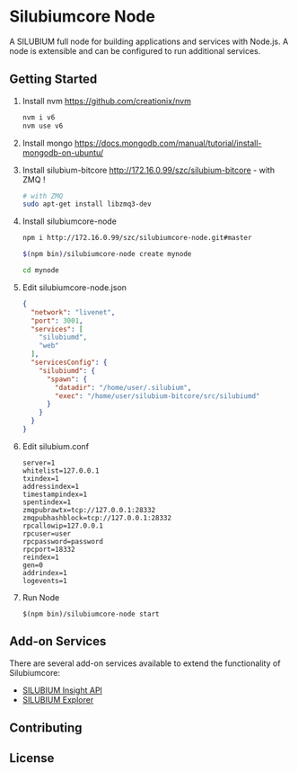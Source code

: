 Silubiumcore Node
============

A SILUBIUM full node for building applications and services with Node.js. A node is extensible and can be configured to run additional services.

## Getting Started

1. Install nvm https://github.com/creationix/nvm  

    ```bash
    nvm i v6
    nvm use v6
    ```  
2. Install mongo https://docs.mongodb.com/manual/tutorial/install-mongodb-on-ubuntu/  

3. Install silubium-bitcore http://172.16.0.99/szc/silubium-bitcore - with ZMQ !

    ```bash
    # with ZMQ
    sudo apt-get install libzmq3-dev 
    ```  
4. Install silubiumcore-node

    ```bash
    npm i http://172.16.0.99/szc/silubiumcore-node.git#master

    $(npm bin)/silubiumcore-node create mynode

    cd mynode

    ```  
5. Edit silubiumcore-node.json

    ```json
    {
      "network": "livenet",
      "port": 3001,
      "services": [
	    "silubiumd",
        "web"
      ],
      "servicesConfig": {
        "silubiumd": {
          "spawn": {
            "datadir": "/home/user/.silubium",
            "exec": "/home/user/silubium-bitcore/src/silubiumd"
          }
        }
      }
	}
    ```  
6. Edit silubium.conf

    ```
    server=1
    whitelist=127.0.0.1
    txindex=1
    addressindex=1
    timestampindex=1
    spentindex=1
    zmqpubrawtx=tcp://127.0.0.1:28332
    zmqpubhashblock=tcp://127.0.0.1:28332
    rpcallowip=127.0.0.1
    rpcuser=user
    rpcpassword=password
    rpcport=18332
    reindex=1
    gen=0
    addrindex=1
    logevents=1
    ```  
7. Run Node  

    ```
    $(npm bin)/silubiumcore-node start
    ```  

## Add-on Services

There are several add-on services available to extend the functionality of Silubiumcore:

- [SILUBIUM Insight API](http://172.16.0.99/szc/insight-api)
- [SILUBIUM Explorer](http://172.16.0.99/szc/silubium-explorer)

## Contributing



## License
